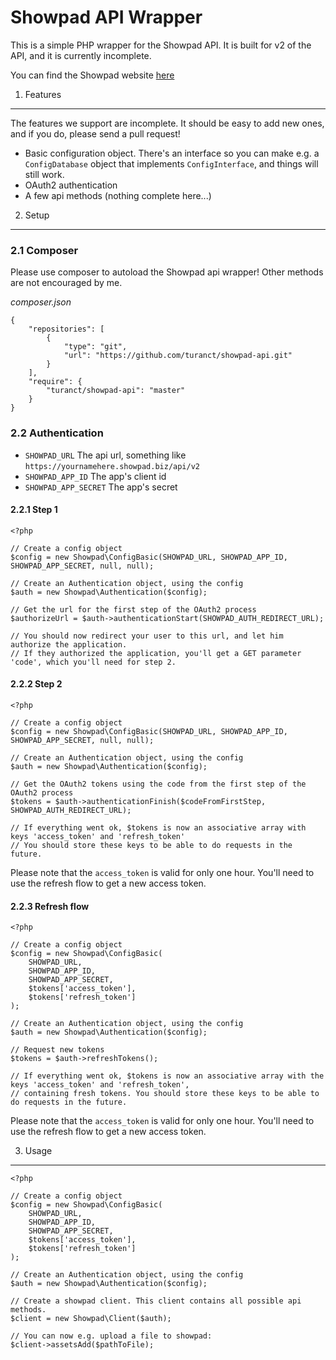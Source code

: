 Showpad API Wrapper
========================================

This is a simple PHP wrapper for the Showpad API. It is built for v2 of the API, and it is currently incomplete.

You can find the Showpad website [here](http://www.showpad.com)


1. Features
----------------------------------------

The features we support are incomplete. It should be easy to add new ones, and if you do, please send a pull request!

- Basic configuration object. There's an interface so you can make e.g. a `ConfigDatabase` object that implements `ConfigInterface`, and things will still work.
- OAuth2 authentication
- A few api methods (nothing complete here...)


2. Setup
----------------------------------------

### 2.1 Composer

Please use composer to autoload the Showpad api wrapper! Other methods are not encouraged by me.

*composer.json*

    {
        "repositories": [
            {
                "type": "git",
                "url": "https://github.com/turanct/showpad-api.git"
            }
        ],
        "require": {
            "turanct/showpad-api": "master"
        }
    }


### 2.2 Authentication

- `SHOWPAD_URL` The api url, something like `https://yournamehere.showpad.biz/api/v2`
- `SHOWPAD_APP_ID` The app's client id
- `SHOWPAD_APP_SECRET` The app's secret

#### 2.2.1 Step 1

    <?php

    // Create a config object
    $config = new Showpad\ConfigBasic(SHOWPAD_URL, SHOWPAD_APP_ID, SHOWPAD_APP_SECRET, null, null);

    // Create an Authentication object, using the config
    $auth = new Showpad\Authentication($config);

    // Get the url for the first step of the OAuth2 process
    $authorizeUrl = $auth->authenticationStart(SHOWPAD_AUTH_REDIRECT_URL);

    // You should now redirect your user to this url, and let him authorize the application.
    // If they authorized the application, you'll get a GET parameter 'code', which you'll need for step 2.


#### 2.2.2 Step 2

    <?php

    // Create a config object
    $config = new Showpad\ConfigBasic(SHOWPAD_URL, SHOWPAD_APP_ID, SHOWPAD_APP_SECRET, null, null);

    // Create an Authentication object, using the config
    $auth = new Showpad\Authentication($config);

    // Get the OAuth2 tokens using the code from the first step of the OAuth2 process
    $tokens = $auth->authenticationFinish($codeFromFirstStep, SHOWPAD_AUTH_REDIRECT_URL);

    // If everything went ok, $tokens is now an associative array with keys 'access_token' and 'refresh_token'
    // You should store these keys to be able to do requests in the future.

Please note that the `access_token` is valid for only one hour. You'll need to use the refresh flow to get a new access token.


#### 2.2.3 Refresh flow

    <?php

    // Create a config object
    $config = new Showpad\ConfigBasic(
        SHOWPAD_URL,
        SHOWPAD_APP_ID,
        SHOWPAD_APP_SECRET,
        $tokens['access_token'],
        $tokens['refresh_token']
    );

    // Create an Authentication object, using the config
    $auth = new Showpad\Authentication($config);

    // Request new tokens
    $tokens = $auth->refreshTokens();

    // If everything went ok, $tokens is now an associative array with the keys 'access_token' and 'refresh_token',
    // containing fresh tokens. You should store these keys to be able to do requests in the future.

Please note that the `access_token` is valid for only one hour. You'll need to use the refresh flow to get a new access token.


3. Usage
----------------------------------------

    <?php

    // Create a config object
    $config = new Showpad\ConfigBasic(
        SHOWPAD_URL,
        SHOWPAD_APP_ID,
        SHOWPAD_APP_SECRET,
        $tokens['access_token'],
        $tokens['refresh_token']
    );

    // Create an Authentication object, using the config
    $auth = new Showpad\Authentication($config);

    // Create a showpad client. This client contains all possible api methods.
    $client = new Showpad\Client($auth);

    // You can now e.g. upload a file to showpad:
    $client->assetsAdd($pathToFile);

